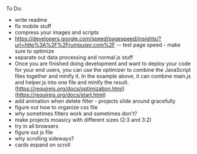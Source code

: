To Do:
 - write readme
 - fix mobile stuff
 - compress your images and scripts 
 - https://developers.google.com/speed/pagespeed/insights/?url=http%3A%2F%2Frumpuspr.com%2F -- test page speed - make sure to optimize
 - separate out data processing and normal js stuff
 - Once you are finished doing development and want to deploy your code for your end users, you can use the optimizer to combine the JavaScript files together and minify it. In the example above, it can combine main.js and helper.js into one file and minify the result. (https://requirejs.org/docs/optimization.html) (https://requirejs.org/docs/start.html)
 - add animation when delete filter - projects slide around gracefully
 - figure out how to organize css file
 - why sometimes filters work and sometimes don't?
 - make projects moasicy with different sizes (2:3 and 3:2)
 - try in all browsers
 - figure out js file
 - why scrolling sideways?
 - cards expand on scroll
